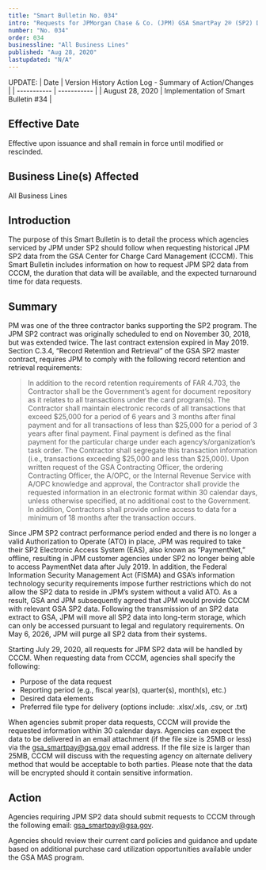 ```yaml
---
title: "Smart Bulletin No. 034"
intro: "Requests for JPMorgan Chase & Co. (JPM) GSA SmartPay 2® (SP2) Data"
number: "No. 034"
order: 034
businessline: "All Business Lines"
published: "Aug 28, 2020"
lastupdated: "N/A"
---
```


UPDATE:
| Date | Version History Action Log - Summary of Action/Changes |
| ----------- | ----------- |
| August 28, 2020 | Implementation of Smart Bulletin #34 |

## Effective Date
 Effective upon issuance and shall remain in force until modified or rescinded. 

## Business Line(s) Affected

All Business Lines

## Introduction

The purpose of this Smart Bulletin is to detail the process which agencies serviced by JPM under SP2 should follow when requesting historical JPM SP2 data from the GSA Center for Charge Card Management (CCCM). This Smart Bulletin includes information on how to request JPM SP2 data from CCCM, the duration that data will be available, and the expected turnaround time for data requests.

## Summary

PM was one of the three contractor banks supporting the SP2 program. The JPM SP2 contract was originally scheduled to end on November 30, 2018, but was extended twice. The last contract extension expired in May 2019. Section C.3.4, “Record Retention and Retrieval” of the GSA SP2 master contract, requires JPM to comply with the following record retention and retrieval requirements:

> In addition to the record retention requirements of FAR 4.703, the Contractor shall be the Government’s agent for document repository as it relates to all transactions under the card program(s). The Contractor shall maintain electronic records of all transactions that exceed $25,000 for a period of 6 years and 3 months after final payment and for all transactions of less than $25,000 for a period of 3 years after final payment. Final payment is defined as the final payment for the particular charge under each agency’s/organization’s task order. The Contractor shall segregate this transaction information (i.e., transactions exceeding $25,000 and less than $25,000). Upon written request of the GSA Contracting Officer, the ordering Contracting Officer, the A/OPC, or the Internal Revenue Service with A/OPC knowledge and approval, the Contractor shall provide the requested information in an electronic format within 30 calendar days, unless otherwise specified, at no additional cost to the Government. In addition, Contractors shall provide online access to data for a minimum of 18 months after the transaction occurs.

Since JPM SP2 contract performance period ended and there is no longer a valid Authorization to Operate (ATO) in place, JPM was required to take their SP2 Electronic Access System (EAS), also known as “PaymentNet,” offline, resulting in JPM customer agencies under SP2 no longer being able to access PaymentNet data after July 2019. In addition, the Federal Information Security Management Act (FISMA) and GSA’s information technology security requirements impose further restrictions which do not allow the SP2 data to reside in JPM’s system without a valid ATO. As a result, GSA and JPM subsequently agreed that JPM would provide CCCM with relevant GSA SP2 data. Following the transmission of an SP2 data extract to GSA, JPM will move all SP2 data into long-term storage, which can only be accessed pursuant to legal and regulatory requirements. On May 6, 2026, JPM will purge all SP2 data from their systems.

Starting July 29, 2020, all requests for JPM SP2 data will be handled by CCCM. When requesting data from CCCM, agencies shall specify the following:
- Purpose of the data request
- Reporting period (e.g., fiscal year(s), quarter(s), month(s), etc.)
- Desired data elements
- Preferred file type for delivery (options include: .xlsx/.xls, .csv, or .txt)

When agencies submit proper data requests, CCCM will provide the requested information within 30 calendar days. Agencies can expect the data to be delivered in an email attachment (if the file size is 25MB or less) via the gsa_smartpay@gsa.gov email address. If the file size is larger than 25MB, CCCM will discuss with the requesting agency on alternate delivery method that would be acceptable to both parties. Please note that the data will be encrypted should it contain sensitive information.

## Action

Agencies requiring JPM SP2 data should submit requests to CCCM through the following email: gsa_smartpay@gsa.gov.

Agencies should review their current card policies and guidance and update based on additional purchase card utilization opportunities available under the GSA MAS program.
